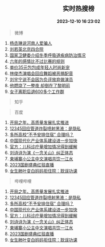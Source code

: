 <div align="center"><h2>实时热搜榜</h2><h4>2023-12-10 16:23:02</h4></div>

> 微博  

1. [杨丞琳说河南人爱骗人](https://s.weibo.com/weibo?q=%23%E6%9D%A8%E4%B8%9E%E7%90%B3%E8%AF%B4%E6%B2%B3%E5%8D%97%E4%BA%BA%E7%88%B1%E9%AA%97%E4%BA%BA%23&t=31&band_rank=1&Refer=top)<br />
2. [刘若英北京四合院](https://s.weibo.com/weibo?q=%E5%88%98%E8%8B%A5%E8%8B%B1%E5%8C%97%E4%BA%AC%E5%9B%9B%E5%90%88%E9%99%A2&t=31&band_rank=2&Refer=top)<br />
3. [国家卫健委介绍冬季呼吸道疾病防治情况](https://s.weibo.com/weibo?q=%23%E5%9B%BD%E5%AE%B6%E5%8D%AB%E5%81%A5%E5%A7%94%E4%BB%8B%E7%BB%8D%E5%86%AC%E5%AD%A3%E5%91%BC%E5%90%B8%E9%81%93%E7%96%BE%E7%97%85%E9%98%B2%E6%B2%BB%E6%83%85%E5%86%B5%23&t=31&band_rank=3&Refer=top)<br />
4. [六年的感情比不过比赛的规则](https://s.weibo.com/weibo?q=%E5%85%AD%E5%B9%B4%E7%9A%84%E6%84%9F%E6%83%85%E6%AF%94%E4%B8%8D%E8%BF%87%E6%AF%94%E8%B5%9B%E7%9A%84%E8%A7%84%E5%88%99&t=31&band_rank=4&Refer=top)<br />
5. [单价35元包包成年轻人时尚新宠](https://s.weibo.com/weibo?q=%23%E5%8D%95%E4%BB%B735%E5%85%83%E5%8C%85%E5%8C%85%E6%88%90%E5%B9%B4%E8%BD%BB%E4%BA%BA%E6%97%B6%E5%B0%9A%E6%96%B0%E5%AE%A0%23&t=31&band_rank=5&Refer=top)<br />
6. [林俊杰演唱会回应舞蹈被恶搞配音](https://s.weibo.com/weibo?q=%23%E6%9E%97%E4%BF%8A%E6%9D%B0%E6%BC%94%E5%94%B1%E4%BC%9A%E5%9B%9E%E5%BA%94%E8%88%9E%E8%B9%88%E8%A2%AB%E6%81%B6%E6%90%9E%E9%85%8D%E9%9F%B3%23&t=31&band_rank=6&Refer=top)<br />
7. [刘宇宁说不会因为负评放弃做演员](https://s.weibo.com/weibo?q=%23%E5%88%98%E5%AE%87%E5%AE%81%E8%AF%B4%E4%B8%8D%E4%BC%9A%E5%9B%A0%E4%B8%BA%E8%B4%9F%E8%AF%84%E6%94%BE%E5%BC%83%E5%81%9A%E6%BC%94%E5%91%98%23&t=31&band_rank=7&Refer=top)<br />
8. [他燃烧了一整夜 却倒在了黎明前](https://s.weibo.com/weibo?q=%E4%BB%96%E7%87%83%E7%83%A7%E4%BA%86%E4%B8%80%E6%95%B4%E5%A4%9C%20%E5%8D%B4%E5%80%92%E5%9C%A8%E4%BA%86%E9%BB%8E%E6%98%8E%E5%89%8D&t=31&band_rank=8&Refer=top)<br />
9. [女子离职后退600多个工作群](https://s.weibo.com/weibo?q=%23%E5%A5%B3%E5%AD%90%E7%A6%BB%E8%81%8C%E5%90%8E%E9%80%80600%E5%A4%9A%E4%B8%AA%E5%B7%A5%E4%BD%9C%E7%BE%A4%23&t=31&band_rank=9&Refer=top)<br />

> 知乎  


> 百度  

1. [开局之年，高质量发展扎实推进](https://www.baidu.com/s?wd=%E5%BC%80%E5%B1%80%E4%B9%8B%E5%B9%B4%EF%BC%8C%E9%AB%98%E8%B4%A8%E9%87%8F%E5%8F%91%E5%B1%95%E6%89%8E%E5%AE%9E%E6%8E%A8%E8%BF%9B&sa=fyb_news&rsv_dl=fyb_news)<br />
2. [12345回应管道炸裂喷射黑液：是隐私](https://www.baidu.com/s?wd=12345%E5%9B%9E%E5%BA%94%E7%AE%A1%E9%81%93%E7%82%B8%E8%A3%82%E5%96%B7%E5%B0%84%E9%BB%91%E6%B6%B2%EF%BC%9A%E6%98%AF%E9%9A%90%E7%A7%81&sa=fyb_news&rsv_dl=fyb_news)<br />
3. [多所高校“不予安排住宿” 合理吗？](https://www.baidu.com/s?wd=%E5%A4%9A%E6%89%80%E9%AB%98%E6%A0%A1%E2%80%9C%E4%B8%8D%E4%BA%88%E5%AE%89%E6%8E%92%E4%BD%8F%E5%AE%BF%E2%80%9D+%E5%90%88%E7%90%86%E5%90%97%EF%BC%9F&sa=fyb_news&rsv_dl=fyb_news)<br />
4. [中国现代化产业体系建设进一步加快](https://www.baidu.com/s?wd=%E4%B8%AD%E5%9B%BD%E7%8E%B0%E4%BB%A3%E5%8C%96%E4%BA%A7%E4%B8%9A%E4%BD%93%E7%B3%BB%E5%BB%BA%E8%AE%BE%E8%BF%9B%E4%B8%80%E6%AD%A5%E5%8A%A0%E5%BF%AB&sa=fyb_news&rsv_dl=fyb_news)<br />
5. [官方：儿科诊疗量增加情况得到缓解](https://www.baidu.com/s?wd=%E5%AE%98%E6%96%B9%EF%BC%9A%E5%84%BF%E7%A7%91%E8%AF%8A%E7%96%97%E9%87%8F%E5%A2%9E%E5%8A%A0%E6%83%85%E5%86%B5%E5%BE%97%E5%88%B0%E7%BC%93%E8%A7%A3&sa=fyb_news&rsv_dl=fyb_news)<br />
6. [刘诗诗为演《一念关山》纠正体态](https://www.baidu.com/s?wd=%E5%88%98%E8%AF%97%E8%AF%97%E4%B8%BA%E6%BC%94%E3%80%8A%E4%B8%80%E5%BF%B5%E5%85%B3%E5%B1%B1%E3%80%8B%E7%BA%A0%E6%AD%A3%E4%BD%93%E6%80%81&sa=fyb_news&rsv_dl=fyb_news)<br />
7. [柬埔寨小公主中文演唱共饮一江水](https://www.baidu.com/s?wd=%E6%9F%AC%E5%9F%94%E5%AF%A8%E5%B0%8F%E5%85%AC%E4%B8%BB%E4%B8%AD%E6%96%87%E6%BC%94%E5%94%B1%E5%85%B1%E9%A5%AE%E4%B8%80%E6%B1%9F%E6%B0%B4&sa=fyb_news&rsv_dl=fyb_news)<br />
8. [2023国剧盛典红毯直播](https://www.baidu.com/s?wd=2023%E5%9B%BD%E5%89%A7%E7%9B%9B%E5%85%B8%E7%BA%A2%E6%AF%AF%E7%9B%B4%E6%92%AD&sa=fyb_news&rsv_dl=fyb_news)<br />
9. [女生肺叶变白妈妈拒住院：耽误功课](https://www.baidu.com/s?wd=%E5%A5%B3%E7%94%9F%E8%82%BA%E5%8F%B6%E5%8F%98%E7%99%BD%E5%A6%88%E5%A6%88%E6%8B%92%E4%BD%8F%E9%99%A2%EF%BC%9A%E8%80%BD%E8%AF%AF%E5%8A%9F%E8%AF%BE&sa=fyb_news&rsv_dl=fyb_news)<br />

> 哔哩哔哩  

1. [开局之年，高质量发展扎实推进](https://www.baidu.com/s?wd=%E5%BC%80%E5%B1%80%E4%B9%8B%E5%B9%B4%EF%BC%8C%E9%AB%98%E8%B4%A8%E9%87%8F%E5%8F%91%E5%B1%95%E6%89%8E%E5%AE%9E%E6%8E%A8%E8%BF%9B&sa=fyb_news&rsv_dl=fyb_news)<br />
2. [12345回应管道炸裂喷射黑液：是隐私](https://www.baidu.com/s?wd=12345%E5%9B%9E%E5%BA%94%E7%AE%A1%E9%81%93%E7%82%B8%E8%A3%82%E5%96%B7%E5%B0%84%E9%BB%91%E6%B6%B2%EF%BC%9A%E6%98%AF%E9%9A%90%E7%A7%81&sa=fyb_news&rsv_dl=fyb_news)<br />
3. [多所高校“不予安排住宿” 合理吗？](https://www.baidu.com/s?wd=%E5%A4%9A%E6%89%80%E9%AB%98%E6%A0%A1%E2%80%9C%E4%B8%8D%E4%BA%88%E5%AE%89%E6%8E%92%E4%BD%8F%E5%AE%BF%E2%80%9D+%E5%90%88%E7%90%86%E5%90%97%EF%BC%9F&sa=fyb_news&rsv_dl=fyb_news)<br />
4. [中国现代化产业体系建设进一步加快](https://www.baidu.com/s?wd=%E4%B8%AD%E5%9B%BD%E7%8E%B0%E4%BB%A3%E5%8C%96%E4%BA%A7%E4%B8%9A%E4%BD%93%E7%B3%BB%E5%BB%BA%E8%AE%BE%E8%BF%9B%E4%B8%80%E6%AD%A5%E5%8A%A0%E5%BF%AB&sa=fyb_news&rsv_dl=fyb_news)<br />
5. [官方：儿科诊疗量增加情况得到缓解](https://www.baidu.com/s?wd=%E5%AE%98%E6%96%B9%EF%BC%9A%E5%84%BF%E7%A7%91%E8%AF%8A%E7%96%97%E9%87%8F%E5%A2%9E%E5%8A%A0%E6%83%85%E5%86%B5%E5%BE%97%E5%88%B0%E7%BC%93%E8%A7%A3&sa=fyb_news&rsv_dl=fyb_news)<br />
6. [刘诗诗为演《一念关山》纠正体态](https://www.baidu.com/s?wd=%E5%88%98%E8%AF%97%E8%AF%97%E4%B8%BA%E6%BC%94%E3%80%8A%E4%B8%80%E5%BF%B5%E5%85%B3%E5%B1%B1%E3%80%8B%E7%BA%A0%E6%AD%A3%E4%BD%93%E6%80%81&sa=fyb_news&rsv_dl=fyb_news)<br />
7. [柬埔寨小公主中文演唱共饮一江水](https://www.baidu.com/s?wd=%E6%9F%AC%E5%9F%94%E5%AF%A8%E5%B0%8F%E5%85%AC%E4%B8%BB%E4%B8%AD%E6%96%87%E6%BC%94%E5%94%B1%E5%85%B1%E9%A5%AE%E4%B8%80%E6%B1%9F%E6%B0%B4&sa=fyb_news&rsv_dl=fyb_news)<br />
8. [2023国剧盛典红毯直播](https://www.baidu.com/s?wd=2023%E5%9B%BD%E5%89%A7%E7%9B%9B%E5%85%B8%E7%BA%A2%E6%AF%AF%E7%9B%B4%E6%92%AD&sa=fyb_news&rsv_dl=fyb_news)<br />
9. [女生肺叶变白妈妈拒住院：耽误功课](https://www.baidu.com/s?wd=%E5%A5%B3%E7%94%9F%E8%82%BA%E5%8F%B6%E5%8F%98%E7%99%BD%E5%A6%88%E5%A6%88%E6%8B%92%E4%BD%8F%E9%99%A2%EF%BC%9A%E8%80%BD%E8%AF%AF%E5%8A%9F%E8%AF%BE&sa=fyb_news&rsv_dl=fyb_news)<br />
